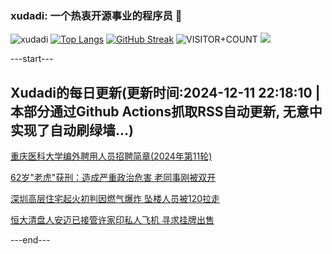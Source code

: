 ### xudadi: 一个热衷开源事业的程序员 👋

![xudadi](https://github-readme-stats-git-masterorgs-github-readme-stats-team.vercel.app/api?username=xudadi)
[![Top Langs](https://github-readme-stats.vercel.app/api/top-langs/?username=xudadi)](https://github.com/anuraghazra/github-readme-stats)
[![GitHub Streak](https://streak-stats.demolab.com?user=xudadi&locale=zh_Hans)](https://git.io/streak-stats)
![VISITOR+COUNT](https://komarev.com/ghpvc/?username=xudadi&label=VISITOR+COUNT)
![](https://raw.githubusercontent.com/xudadi/xudadi/main/assets/github-contribution-grid-snake.svg)


---start---

## Xudadi的每日更新(更新时间:2024-12-11 22:18:10 | 本部分通过Github Actions抓取RSS自动更新, 无意中实现了自动刷绿墙...)

[重庆医科大学编外聘用人员招聘简章(2024年第11轮)](https://www.gongkaoleida.com/article/2226288)

[62岁"老虎"获刑：造成严重政治危害 老同事刚被双开](https://m.163.com/news/article/JJ576E8D055040N3.html)

[深圳高层住宅起火初判因燃气爆炸 坠楼人员被120拉走](https://m.163.com/news/article/JJ55JADD0512D3VJ.html)

[恒大清盘人安迈已接管许家印私人飞机 寻求挂牌出售](https://m.163.com/news/article/JJ51OIHB05198CJN.html)

---end---
